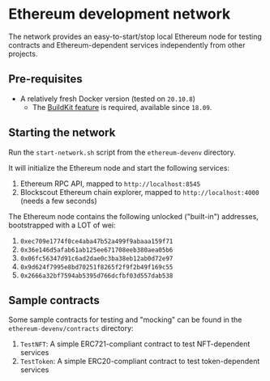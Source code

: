 # Ethereum development network

The network provides an easy-to-start/stop local Ethereum node for testing contracts and Ethereum-dependent services independently from other projects. 

## Pre-requisites

* A relatively fresh Docker version (tested on `20.10.8`)
    * The [BuildKit feature](https://docs.docker.com/develop/develop-images/build_enhancements/) is required, available since `18.09`.

## Starting the network

Run the `start-network.sh` script from the `ethereum-devenv` directory.

It will initialize the Ethereum node and start the following services:
1. Ethereum RPC API, mapped to `http://localhost:8545`
1. Blockscout Ethereum chain explorer, mapped to `http://localhost:4000` (needs a few seconds)

The Ethereum node contains the following unlocked ("built-in") addresses, bootstrapped with a LOT of wei:
1. `0xec709e1774f0ce4aba47b52a499f9abaaa159f71`
1. `0x36e146d5afab61ab125ee671708eeb380aea05b6`
1. `0x06fc56347d91c6ad2dae0c3ba38eb12ab0d72e97`
1. `0x9d624f7995e8bd70251f8265f2f9f2b49f169c55`
1. `0x2666a32bf7594ab5395d766dcfbf03d557dab538`

## Sample contracts

Some sample contracts for testing and "mocking" can be found in the `ethereum-devenv/contracts` directory:
1. `TestNFT`: A simple ERC721-compliant contract to test NFT-dependent services
1. `TestToken`: A simple ERC20-compliant contract to test token-dependent services